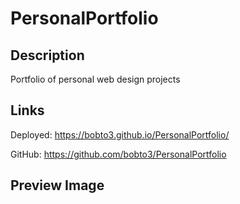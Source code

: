 # PersonalPortfolio

## Description
Portfolio of personal web design projects

## Links
Deployed: https://bobto3.github.io/PersonalPortfolio/

GitHub: https://github.com/bobto3/PersonalPortfolio 

## Preview Image